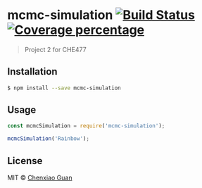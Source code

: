 # mcmc-simulation [![Build Status][travis-image]][travis-url][![Coverage percentage][coveralls-image]][coveralls-url]
> Project 2 for CHE477

## Installation

```sh
$ npm install --save mcmc-simulation
```

## Usage

```js
const mcmcSimulation = require('mcmc-simulation');

mcmcSimulation('Rainbow');
```
## License

MIT © [Chenxiao Guan]()


[travis-image]: https://travis-ci.org/oddguan/mcmc-simulation.svg?branch=master
[travis-url]: https://travis-ci.org/oddguan/mcmc-simulation
[coveralls-image]: https://coveralls.io/repos/oddguan/mcmc-simulation/badge.svg
[coveralls-url]: https://coveralls.io/r/oddguan/mcmc-simulation
